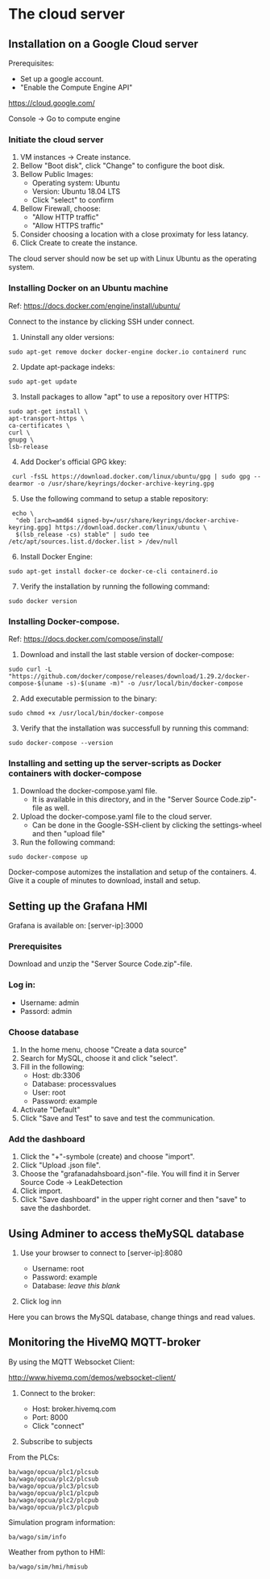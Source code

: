 # The cloud server

## Installation on a Google Cloud server
Prerequisites:
 - Set up a google account.
 - "Enable the Compute Engine API"	

https://cloud.google.com/ 

Console -> Go to compute engine

### Initiate the cloud server
 1. VM instances -> Create instance.
 2. Bellow "Boot disk", click "Change" to configure the boot disk. 
 3. Bellow Public Images:
	- Operating system: Ubuntu 
	- Version: Ubuntu 18.04 LTS
	- Click "select" to confirm
 4. Bellow Firewall, choose:
	- "Allow HTTP traffic" 
	- "Allow HTTPS traffic" 
 5. Consider choosing a location with a close proximaty for less latancy. 
 6. Click Create to create the instance. 

The cloud server should now be set up with Linux Ubuntu as the operating system. 

### Installing Docker on an Ubuntu machine
Ref: https://docs.docker.com/engine/install/ubuntu/

Connect to the instance by clicking SSH under connect. 

1. Uninstall any older versions: 
```
sudo apt-get remove docker docker-engine docker.io containerd runc
``` 

 2. Update apt-package indeks:
```
sudo apt-get update
```
 3. Install packages to allow "apt" to use a repository over HTTPS:
```
sudo apt-get install \
apt-transport-https \
ca-certificates \
curl \
gnupg \
lsb-release
```
 4. Add Docker's official GPG kkey:
```
 curl -fsSL https://download.docker.com/linux/ubuntu/gpg | sudo gpg --dearmor -o /usr/share/keyrings/docker-archive-keyring.gpg
```
 5. Use the following command to setup a stable repository: 
```
 echo \
  "deb [arch=amd64 signed-by=/usr/share/keyrings/docker-archive-keyring.gpg] https://download.docker.com/linux/ubuntu \
  $(lsb_release -cs) stable" | sudo tee /etc/apt/sources.list.d/docker.list > /dev/null
```
 6. Install Docker Engine:
```
sudo apt-get install docker-ce docker-ce-cli containerd.io
``` 

7. Verify the installation by running the following command:
```
sudo docker version
```

### Installing Docker-compose. 
Ref: https://docs.docker.com/compose/install/

 1. Download and install the last stable version of docker-compose:
```
sudo curl -L "https://github.com/docker/compose/releases/download/1.29.2/docker-compose-$(uname -s)-$(uname -m)" -o /usr/local/bin/docker-compose
```

 2. Add executable permission to the binary:
```
sudo chmod +x /usr/local/bin/docker-compose
```
 3. Verify that the installation was successfull by running this command:
```
sudo docker-compose --version
```

### Installing and setting up the server-scripts as Docker containers with docker-compose
 1. Download the docker-compose.yaml file. 
 	- It is available in this directory, and in the "Server Source Code.zip"-file as well.
 2. Upload the docker-compose.yaml file to the cloud server. 
  	- Can be done in the Google-SSH-client by clicking the settings-wheel and then "upload file"
 3. Run the following command:
```
sudo docker-compose up
``` 
Docker-compose automizes the installation and setup of the containers. 
 4. Give it a couple of minutes to download, install and setup.  


## Setting up the Grafana HMI

Grafana is available on: [server-ip]:3000

### Prerequisites
Download and unzip the "Server Source Code.zip"-file. 

### Log in:
 - Username: admin
 - Passord: admin

### Choose database
1. In the home menu, choose "Create a data source"
2. Search for MySQL, choose it and click "select".
3. Fill in the following:
	- Host: db:3306
 	- Database: processvalues
 	- User: root
 	- Password: example
4. Activate "Default"
5. Click "Save and Test" to save and test the communication. 


### Add the dashboard
1. Click the "+"-symbole (create) and choose "import". 
2. Click "Upload .json file".
3. Choose the "grafanadahsboard.json"-file. You will find it in Server Source Code -> LeakDetection
4. Click import. 
5. Click "Save dashboard" in the upper right corner and then "save" to save the dashbordet. 



## Using Adminer to access theMySQL database

1. Use your browser to connect to [server-ip]:8080
 	- Username: root
 	- Password: example
	- Database: *leave this blank*

2. Click log inn

Here you can brows the MySQL database, change things and read values. 

## Monitoring the HiveMQ MQTT-broker

By using the MQTT Websocket Client:

http://www.hivemq.com/demos/websocket-client/

1. Connect to the broker:
 	- Host: broker.hivemq.com
 	- Port: 8000
 	- Click "connect"

2. Subscribe to subjects


From the PLCs:
```
ba/wago/opcua/plc1/plcsub
ba/wago/opcua/plc2/plcsub
ba/wago/opcua/plc3/plcsub
ba/wago/opcua/plc1/plcpub
ba/wago/opcua/plc2/plcpub
ba/wago/opcua/plc3/plcpub
```
Simulation program information:

```
ba/wago/sim/info 
```

Weather from python to HMI:

```
ba/wago/sim/hmi/hmisub 
```
